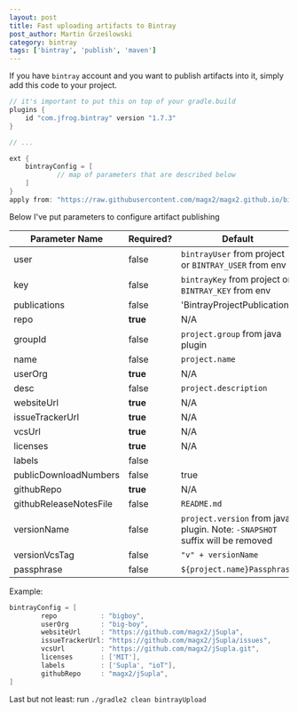 ```yaml
---
layout: post
title: Fast uploading artifacts to Bintray
post_author: Martin Grześlowski
category: bintray
tags: ['bintray', 'publish', 'maven'] 
---
```


If you have ```bintray``` account and you want to publish artifacts into it, simply add this code to 
your project.

```gradle
// it's important to put this on top of your gradle.build
plugins {
	id "com.jfrog.bintray" version "1.7.3"
}

// ...

ext {
	bintrayConfig = [
			// map of parameters that are described below
	]
}
apply from: "https://raw.githubusercontent.com/magx2/magx2.github.io/bintray.gradle-1.1.0/commons/gradle/bintray.gradle"
```

Below I've put parameters to configure artifact publishing 

| Parameter Name         | Required? | Default                                                                              | Type               | Example                                  |
| ---------------------- | --------- | ------------------------------------------------------------------------------------ | ------------------ | ---------------------------------------- | 
| user                   | false     | `bintrayUser` from project or `BINTRAY_USER` from env                                | `String`           | magx2                                    |
| key                    | false     | `bintrayKey` from project or `BINTRAY_KEY` from env                                  | `String`           | 3ea11156f5c80g752dfc701ab35213225gdf0e59 |
| publications           | false     | 'BintrayProjectPublication'                                                          | `List<String>`     | 'BintrayProjectPublication'              |
| repo                   | **true**  | N/A                                                                                  | `String`           | bigboy                                   |
| groupId                | false     | `project.group` from java plugin                                                     | `String`           | pl.grzeslowski                           |
| name                   | false     | `project.name`                                                                       | `String`           | jSupla                                   |
| userOrg                | **true**  | N/A                                                                                  | `String`           | bigboy                                   |
| desc                   | false     | `project.description`                                                                | `String`           | This is my test project                  |
| websiteUrl             | **true**  | N/A                                                                                  | `String`           | https://github.com/magx2/jSupla          |
| issueTrackerUrl        | **true**  | N/A                                                                                  | `String`           | https://github.com/magx2/jSupla/issues   |
| vcsUrl                 | **true**  | N/A                                                                                  | `String`           | https://github.com/magx2/jSupla.git      |
| licenses               | **true**  | N/A                                                                                  | `String`           | 'MIT'                                    |
| labels                 | false     |                                                                                      | `String`           | 'Supla', 'IoT'                           |
| publicDownloadNumbers  | false     | true                                                                                 | `List<String>`     | true                                     |
| githubRepo             | **true**  | N/A                                                                                  | `String`           | magx2/jSupla                             |
| githubReleaseNotesFile | false     | `README.md`                                                                          | `String`           | RELEASE_NOTES.md                         |
| versionName            | false     | `project.version` from java plugin. Note: `-SNAPSHOT` suffix will be removed         | `String`           | 1.0.0-SNAPSHOT                           |
| versionVcsTag          | false     | `"v" + versionName`                                                                  | `String`           | v1.0.0                                   |
| passphrase             | false     | `${project.name}Passphrase`                                                          | `String`           | DYnn7gUh6pjFRwE3RZw4                     |

Example:

```gradle
bintrayConfig = [
		repo           : "bigboy",
		userOrg        : "big-boy",
		websiteUrl     : "https://github.com/magx2/jSupla",
		issueTrackerUrl: "https://github.com/magx2/jSupla/issues",
		vcsUrl         : "https://github.com/magx2/jSupla.git",
		licenses       : ['MIT'],
		labels         : ['Supla', "ioT"],
		githubRepo     : "magx2/jSupla",
]
```

Last but not least: run ```./gradle2 clean bintrayUpload```

